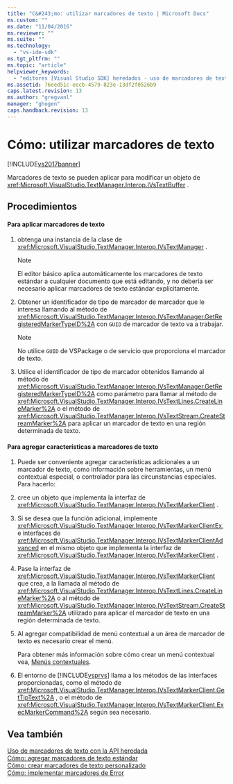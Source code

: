 ```yaml
---
title: "C&#243;mo: utilizar marcadores de texto | Microsoft Docs"
ms.custom: ""
ms.date: "11/04/2016"
ms.reviewer: ""
ms.suite: ""
ms.technology: 
  - "vs-ide-sdk"
ms.tgt_pltfrm: ""
ms.topic: "article"
helpviewer_keywords: 
  - "editores [Visual Studio SDK] heredados - uso de marcadores de texto"
ms.assetid: 76eed51c-eecb-4579-823e-13df2f0526b9
caps.latest.revision: 13
ms.author: "gregvanl"
manager: "ghogen"
caps.handback.revision: 13
---
```

# C&#243;mo: utilizar marcadores de texto
[!INCLUDE[vs2017banner](../code-quality/includes/vs2017banner.md)]

Marcadores de texto se pueden aplicar para modificar un objeto de <xref:Microsoft.VisualStudio.TextManager.Interop.IVsTextBuffer> .  
  
## Procedimientos  
  
#### Para aplicar marcadores de texto  
  
1.  obtenga una instancia de la clase de <xref:Microsoft.VisualStudio.TextManager.Interop.IVsTextManager> .  
  
    > [!NOTE]
    >  El editor básico aplica automáticamente los marcadores de texto estándar a cualquier documento que está editando, y no debería ser necesario aplicar marcadores de texto estándar explícitamente.  
  
2.  Obtener un identificador de tipo de marcador de marcador que le interesa llamando al método de <xref:Microsoft.VisualStudio.TextManager.Interop.IVsTextManager.GetRegisteredMarkerTypeID%2A> con `GUID` de marcador de texto va a trabajar.  
  
    > [!NOTE]
    >  No utilice `GUID` de VSPackage o de servicio que proporciona el marcador de texto.  
  
3.  Utilice el identificador de tipo de marcador obtenidos llamando al método de <xref:Microsoft.VisualStudio.TextManager.Interop.IVsTextManager.GetRegisteredMarkerTypeID%2A> como parámetro para llamar al método de <xref:Microsoft.VisualStudio.TextManager.Interop.IVsTextLines.CreateLineMarker%2A> o el método de <xref:Microsoft.VisualStudio.TextManager.Interop.IVsTextStream.CreateStreamMarker%2A> para aplicar un marcador de texto en una región determinada de texto.  
  
#### Para agregar características a marcadores de texto  
  
1.  Puede ser conveniente agregar características adicionales a un marcador de texto, como información sobre herramientas, un menú contextual especial, o controlador para las circunstancias especiales.  Para hacerlo:  
  
2.  cree un objeto que implementa la interfaz de <xref:Microsoft.VisualStudio.TextManager.Interop.IVsTextMarkerClient> .  
  
3.  Si se desea que la función adicional, implemente <xref:Microsoft.VisualStudio.TextManager.Interop.IVsTextMarkerClientEx>, e interfaces de <xref:Microsoft.VisualStudio.TextManager.Interop.IVsTextMarkerClientAdvanced> en el mismo objeto que implementa la interfaz de <xref:Microsoft.VisualStudio.TextManager.Interop.IVsTextMarkerClient> .  
  
4.  Pase la interfaz de <xref:Microsoft.VisualStudio.TextManager.Interop.IVsTextMarkerClient> que crea, a la llamada al método de <xref:Microsoft.VisualStudio.TextManager.Interop.IVsTextLines.CreateLineMarker%2A> o al método de <xref:Microsoft.VisualStudio.TextManager.Interop.IVsTextStream.CreateStreamMarker%2A> utilizado para aplicar el marcador de texto en una región determinada de texto.  
  
5.  Al agregar compatibilidad de menú contextual a un área de marcador de texto es necesario crear el menú.  
  
     Para obtener más información sobre cómo crear un menú contextual vea, [Menús contextuales](../extensibility/context-menus.md).  
  
6.  El entorno de [!INCLUDE[vsprvs](../code-quality/includes/vsprvs_md.md)] llama a los métodos de las interfaces proporcionadas, como el método de <xref:Microsoft.VisualStudio.TextManager.Interop.IVsTextMarkerClient.GetTipText%2A> , o el método de <xref:Microsoft.VisualStudio.TextManager.Interop.IVsTextMarkerClient.ExecMarkerCommand%2A> según sea necesario.  
  
## Vea también  
 [Uso de marcadores de texto con la API heredada](../extensibility/using-text-markers-with-the-legacy-api.md)   
 [Cómo: agregar marcadores de texto estándar](../extensibility/how-to-add-standard-text-markers.md)   
 [Cómo: crear marcadores de texto personalizado](../extensibility/how-to-create-custom-text-markers.md)   
 [Cómo: implementar marcadores de Error](../extensibility/how-to-implement-error-markers.md)